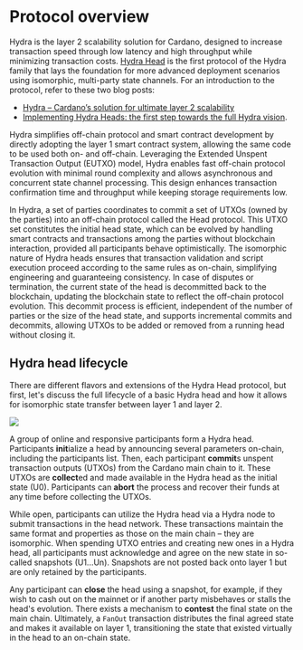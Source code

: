 # Protocol overview

Hydra is the layer 2 scalability solution for Cardano, designed to increase transaction speed through low latency and high throughput while minimizing transaction costs. [Hydra Head](https://eprint.iacr.org/2020/299.pdf) is the first protocol of the Hydra family that lays the foundation for more advanced deployment scenarios using isomorphic, multi-party state channels. For an introduction to the protocol, refer to these two blog posts: 

* [Hydra – Cardano’s solution for ultimate layer 2 scalability](https://iohk.io/en/blog/posts/2021/09/17/hydra-cardano-s-solution-for-ultimate-scalability/)
* [Implementing Hydra Heads: the first step towards the full Hydra vision](https://iohk.io/en/blog/posts/2022/02/03/implementing-hydra-heads-the-first-step-towards-the-full-hydra-vision/).

Hydra simplifies off-chain protocol and smart contract development by directly adopting the layer 1 smart contract system, allowing the same code to be used both on- and off-chain. Leveraging the Extended Unspent Transaction Output (EUTXO) model, Hydra enables fast off-chain protocol evolution with minimal round complexity and allows asynchronous and concurrent state channel processing. This design enhances transaction confirmation time and throughput while keeping storage requirements low.

In Hydra, a set of parties coordinates to commit a set of UTXOs (owned by the parties) into an off-chain protocol called the Head protocol. This UTXO set constitutes the initial head state, which can be evolved by handling smart contracts and transactions among the parties without blockchain interaction, provided all participants behave optimistically. The isomorphic nature of Hydra heads ensures that transaction validation and script execution proceed according to the same rules as on-chain, simplifying engineering and guaranteeing consistency. In case of disputes or termination, the current state of the head is decommitted back to the blockchain, updating the blockchain state to reflect the off-chain protocol evolution. This decommit process is efficient, independent of the number of parties or the size of the head state, and supports incremental commits and decommits, allowing UTXOs to be added or removed from a running head without closing it.

## Hydra head lifecycle 

There are different flavors and extensions of the Hydra Head protocol, but first, let's discuss the full lifecycle of a basic Hydra head and how it allows for isomorphic state transfer between layer 1 and layer 2.

![](./hydra-head-lifecycle.svg)

A group of online and responsive participants form a Hydra head. Participants **init**ialize a head by announcing several parameters on-chain, including the participants list. Then, each participant **commit**s unspent transaction outputs (UTXOs) from the Cardano main chain to it. These UTXOs are **collect**ed and made available in the Hydra head as the initial state (U0). Participants can **abort** the process and recover their funds at any time before collecting the UTXOs.

While open, participants can utilize the Hydra head via a Hydra node to submit transactions in the head network. These transactions maintain the same format and properties as those on the main chain – they are isomorphic. When spending UTXO entries and creating new ones in a Hydra head, all participants must acknowledge and agree on the new state in so-called snapshots (U1...Un). Snapshots are not posted back onto layer 1 but are only retained by the participants.

Any participant can **close** the head using a snapshot, for example, if they wish to cash out on the mainnet or if another party misbehaves or stalls the head's evolution. There exists a mechanism to **contest** the final state on the main chain. Ultimately, a `FanOut` transaction distributes the final agreed state and makes it available on layer 1, transitioning the state that existed virtually in the head to an on-chain state.


